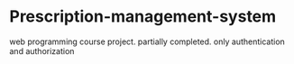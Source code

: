 # Prescription-management-system
web programming course project. partially completed. only authentication and authorization
